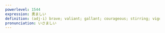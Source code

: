 ```yaml
---
powerlevel: 1544
expression: 勇ましい
definition: (adj-i) brave; valiant; gallant; courageous; stirring; vigorous; rousing; (P)
pronunciation: いさましい
---
```


